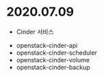 2020.07.09
==========

+ Cinder 서비스
- openstack-cinder-api
- openstack-cinder-scheduler
- openstack-cinder-volume
- openstack-cinder-backup
